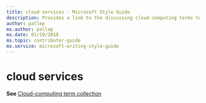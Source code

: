 ```yaml
---
title: cloud services - Microsoft Style Guide
description: Provides a link to the discussing cloud-computing terms topic as it pertains to the term 'cloud services'.
author: pallep
ms.author: pallep
ms.date: 01/19/2018
ms.topic: contributor-guide
ms.service: microsoft-writing-style-guide
---
```


# cloud services

**See** [Cloud-computing term collection](~/a-z-word-list-term-collections/term-collections/cloud-computing-terms.md)
